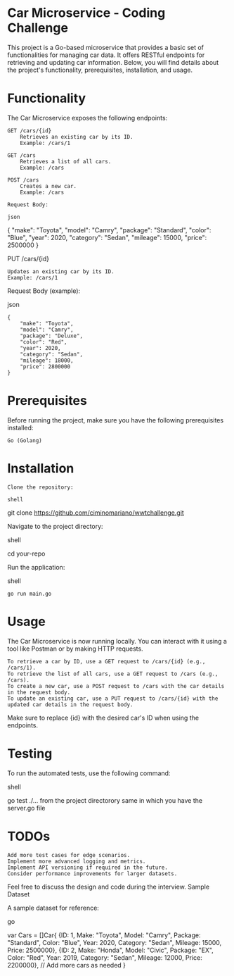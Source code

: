 # Car Microservice - Coding Challenge

This project is a Go-based microservice that provides a basic set of functionalities for managing car data. It offers RESTful endpoints for retrieving and updating car information. Below, you will find details about the project's functionality, prerequisites, installation, and usage.
# Functionality

The Car Microservice exposes the following endpoints:

    GET /cars/{id}
        Retrieves an existing car by its ID.
        Example: /cars/1

    GET /cars
        Retrieves a list of all cars.
        Example: /cars

    POST /cars
        Creates a new car.
        Example: /cars

    Request Body:

    json

{
    "make": "Toyota",
    "model": "Camry",
    "package": "Standard",
    "color": "Blue",
    "year": 2020,
    "category": "Sedan",
    "mileage": 15000,
    "price": 2500000
}

PUT /cars/{id}

    Updates an existing car by its ID.
    Example: /cars/1

Request Body (example):

json

    {
        "make": "Toyota",
        "model": "Camry",
        "package": "Deluxe",
        "color": "Red",
        "year": 2020,
        "category": "Sedan",
        "mileage": 18000,
        "price": 2800000
    }

# Prerequisites

Before running the project, make sure you have the following prerequisites installed:

    Go (Golang)

# Installation

    Clone the repository:

    shell

git clone https://github.com/ciminomariano/wwtchallenge.git

Navigate to the project directory:

shell

cd your-repo

Run the application:

shell

    go run main.go

# Usage

The Car Microservice is now running locally. You can interact with it using a tool like Postman or by making HTTP requests.

    To retrieve a car by ID, use a GET request to /cars/{id} (e.g., /cars/1).
    To retrieve the list of all cars, use a GET request to /cars (e.g., /cars).
    To create a new car, use a POST request to /cars with the car details in the request body.
    To update an existing car, use a PUT request to /cars/{id} with the updated car details in the request body.

Make sure to replace {id} with the desired car's ID when using the endpoints.
# Testing

To run the automated tests, use the following command:

shell

go test ./... from the project directorory same in which you have the server.go file

# TODOs

    Add more test cases for edge scenarios.
    Implement more advanced logging and metrics.    
    Implement API versioning if required in the future.
    Consider performance improvements for larger datasets.

Feel free to discuss the design and code during the interview.
Sample Dataset

A sample dataset for reference:

go

var Cars = []Car{
    {ID: 1, Make: "Toyota", Model: "Camry", Package: "Standard", Color: "Blue", Year: 2020, Category: "Sedan", Mileage: 15000, Price: 2500000},
    {ID: 2, Make: "Honda", Model: "Civic", Package: "EX", Color: "Red", Year: 2019, Category: "Sedan", Mileage: 12000, Price: 2200000},
    // Add more cars as needed
}
